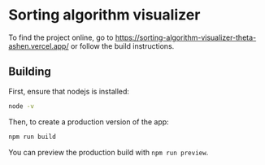# Sorting algorithm visualizer

To find the project online, go to https://sorting-algorithm-visualizer-theta-ashen.vercel.app/ or follow the build instructions.

## Building

First, ensure that nodejs is installed:

```bash
node -v
```

Then, to create a production version of the app:

```bash
npm run build
```

You can preview the production build with `npm run preview`.
